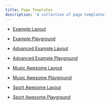 ```yaml
---
title: Page Templates
description: 'A collection of page templates'
---
```


<script type="module">
window.Turbo.session.drive = false
</script>

- [Example Layout](/page-templates/example)
- [Example Playground](/page-templates/example-playground)

- [Advanced Example Layout](/page-templates/advanced-example)
- [Advanced Example Playground](/page-templates/advanced-example-playground)

- [Music Awesome Layout](/page-templates/music-awesome)
- [Music Awesome Playground](/page-templates/music-awesome-playground)

- [Sport Awesome Layout](/page-templates/sport-awesome)
- [Sport Awesome Playground](/page-templates/sport-awesome-playground)
